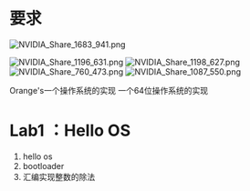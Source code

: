 

# 要求
![NVIDIA_Share_1683_941.png](https://chillcharlie-img.oss-cn-hangzhou.aliyuncs.com/imgae/2023/03/09/d895355c65369f1ede72eb61c3f78224_NVIDIA_Share_1683_941.png)

![NVIDIA_Share_1196_631.png](https://chillcharlie-img.oss-cn-hangzhou.aliyuncs.com/imgae/2023/03/09/b517a3bbd562100d8453f8808cb6ac5f_NVIDIA_Share_1196_631.png)
![NVIDIA_Share_1198_627.png](https://chillcharlie-img.oss-cn-hangzhou.aliyuncs.com/imgae/2023/03/09/4564c0d7270cfde6b2a5c25cb6f79609_NVIDIA_Share_1198_627.png)
![NVIDIA_Share_760_473.png](https://chillcharlie-img.oss-cn-hangzhou.aliyuncs.com/imgae/2023/03/09/b922ece311d73fa8417323b63db8e9e2_NVIDIA_Share_760_473.png)
![NVIDIA_Share_1087_550.png](https://chillcharlie-img.oss-cn-hangzhou.aliyuncs.com/imgae/2023/03/09/f2d361f0c717f45b01a6069e91a4d529_NVIDIA_Share_1087_550.png)


Orange's一个操作系统的实现
一个64位操作系统的实现



# Lab1 ：Hello OS


1. hello os
2. bootloader
3. 汇编实现整数的除法